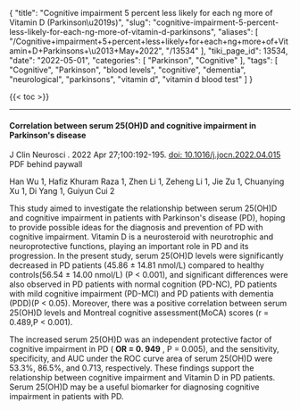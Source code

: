 {
    "title": "Cognitive impairment 5 percent less likely for each ng more of Vitamin D (Parkinson\u2019s)",
    "slug": "cognitive-impairment-5-percent-less-likely-for-each-ng-more-of-vitamin-d-parkinsons",
    "aliases": [
        "/Cognitive+impairment+5+percent+less+likely+for+each+ng+more+of+Vitamin+D+Parkinsons+\u2013+May+2022",
        "/13534"
    ],
    "tiki_page_id": 13534,
    "date": "2022-05-01",
    "categories": [
        "Parkinson",
        "Cognitive"
    ],
    "tags": [
        "Cognitive",
        "Parkinson",
        "blood levels",
        "cognitive",
        "dementia",
        "neurological",
        "parkinsons",
        "vitamin d",
        "vitamin d blood test"
    ]
}


{{< toc >}} 

---

#### Correlation between serum 25(OH)D and cognitive impairment in Parkinson's disease

J Clin Neurosci . 2022 Apr 27;100:192-195. [doi: 10.1016/j.jocn.2022.04.015](https://doi.org/10.1016/j.jocn.2022.04.015) PDF behind paywall

Han Wu 1, Hafiz Khuram Raza 1, Zhen Li 1, Zeheng Li 1, Jie Zu 1, Chuanying Xu 1, Di Yang 1, Guiyun Cui 2

This study aimed to investigate the relationship between serum 25(OH)D and cognitive impairment in patients with Parkinson's disease (PD), hoping to provide possible ideas for the diagnosis and prevention of PD with cognitive impairment. Vitamin D is a neurosteroid with neurotrophic and neuroprotective functions, playing an important role in PD and its progression. In the present study, serum 25(OH)D levels were significantly decreased in PD patients (45.86 ± 14.81 nmol/L) compared to healthy controls(56.54 ± 14.00 nmol/L) (P < 0.001), and significant differences were also observed in PD patients with normal cognition (PD-NC), PD patients with mild cognitive impairment (PD-MCI) and PD patients with dementia (PDD)(P < 0.05). Moreover, there was a positive correlation between serum 25(OH)D levels and Montreal cognitive assessment(MoCA) scores (r = 0.489,P < 0.001).

The increased serum 25(OH)D was an independent protective factor of cognitive impairment in PD ( **OR = 0. 949** , P = 0.005), and the sensitivity, specificity, and AUC under the ROC curve area of serum 25(OH)D were 53.3%, 86.5%, and 0.713, respectively. These findings support the relationship between cognitive impairment and Vitamin D in PD patients. Serum 25(OH)D may be a useful biomarker for diagnosing cognitive impairment in patients with PD.